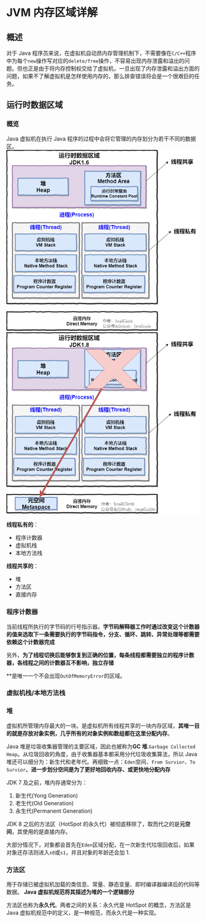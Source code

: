 # JVM 内存区域详解

## 概述
对于 Java 程序员来说，在虚拟机自动昂内存管理机制下，不需要像在`C/C++`程序中为每个`new`操作写对应的`delete/free`操作，不容易出现内存泄露和溢出的问题。但也正是由于将内存控制权交给了虚拟机，一旦出现了内存泄露和溢出方面的问题，如果不了解虚拟机是怎样使用内存的，那么排查错误将会是一个很艰巨的任务。
## 运行时数据区域
### 概览
Java 虚拟机在执行 Java 程序的过程中会将它管理的内存划分为若干不同的数据区。
![JVM运行时数据区域.png](./JVM运行时数据区域.png)
![Java运行时数据区域JDK1.8.png](./Java运行时数据区域JDK1.8.png)

**线程私有的**：    
- 程序计数器
- 虚拟机栈
- 本地方法栈 

**线程共享的**：    
- 堆
- 方法区
- 直接内存

### 程序计数器
当前线程所执行的字节码的行号指示器。**字节码解释器工作时通过改变这个计数器的值来选取下一条需要执行的字节码指令，分支、循环、跳转、异常处理等都需要依赖这个计数器完成**

另外，**为了线程切换后能够恢复到正确的位置，每条线程都需要独立的程序计数器，各线程之间的计数器互不影响，独立存储**

**是唯一一个不会出现`OutOfMemoryError`的区域。
### 虚拟机栈/本地方法栈

### 堆
虚拟机所管理内存最大的一块。是虚拟机所有线程共享的一块内存区域，**其唯一目的就是存放对象实例，几乎所有的对象实例和数组都在这里分配内存**。

Java 堆是垃圾收集器管理的主要区域，因此也被称为**GC 堆**.`Garbage Collected Heap`。从垃圾回收的角度，由于收集器基本都采用分代垃圾收集算法，所以 Java 堆还可以细分为：新生代和老年代。再细致一点：`Eden`空间、`From Survior`、`To Survior`。**进一步划分空间是为了更好地回收内存、或更快地分配内存**

JDK 7 及之前，堆内存通常分为：    
1. 新生代(Yong Generation)
2. 老生代(Old Generation)
3. 永生代(Permanent Generation)

JDK 8 之后的方法区（HotSpot 的永久代）被彻底移除了，取而代之的是**元空间**，其使用的是直接内存。

大部分情况下，对象都会首先在`Eden`区域分配，在一次新生代垃圾回收后，如果对象还存活则进入`s0`或`s1`，并且对象的年龄还会加 1.

### 方法区
用于存储已被虚拟机加载的类信息、常量、静态变量、即时编译器编译后的代码等数据。 **Java 虚拟机规范将其描述为堆的一个逻辑部分**

方法区也称为**永久代**。两者之间的关系：永久代是 HotSpot 的概念，方法区是 Java 虚拟机规范中的定义，是一种规范，而永久代是一种实现。
